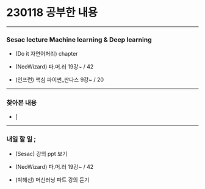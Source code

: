 # 230118 공부한 내용

---

### Sesac lecture Machine learning & Deep learning

- (Do it 자연어처리) chapter

- (NeoWizard) 파.머.러 19강~ / 42

- (인프런) 핵심 파이썬\_판다스 9강~ / 20

---

### 찾아본 내용

- [

---

### 내일 할 일 ;

- (Sesac) 강의 ppt 보기

- (NeoWizard) 파.머.러 19강~ / 42

- (박해선) 머신러닝 파트 강의 듣기
